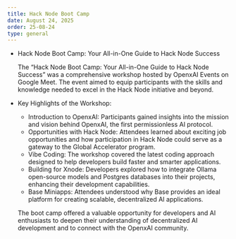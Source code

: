 ```yaml
---
title: Hack Node Boot Camp
date: August 24, 2025
order: 25-08-24
type: general
---
```


- Hack Node Boot Camp: Your All-in-One Guide to Hack Node Success

  The “Hack Node Boot Camp: Your All-in-One Guide to Hack Node Success” was a comprehensive workshop hosted by OpenxAI Events on Google Meet. The event aimed to equip participants with the skills and knowledge needed to excel in the Hack Node initiative and beyond.

- Key Highlights of the Workshop:

  - Introduction to OpenxAI: Participants gained insights into the mission and vision behind OpenxAI, the first permissionless AI protocol.
  - Opportunities with Hack Node: Attendees learned about exciting job opportunities and how participation in Hack Node could serve as a gateway to the Global Accelerator program.
  - Vibe Coding: The workshop covered the latest coding approach designed to help developers build faster and smarter applications.
  - Building for Xnode: Developers explored how to integrate Ollama open-source models and Postgres databases into their projects, enhancing their development capabilities.
  - Base Miniapps: Attendees understood why Base provides an ideal platform for creating scalable, decentralized AI applications.

  The boot camp offered a valuable opportunity for developers and AI enthusiasts to deepen their understanding of decentralized AI development and to connect with the OpenxAI community.
